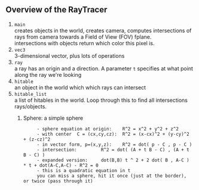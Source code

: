 Overview of the RayTracer
-------

1. `main`   
    creates objects in the world, creates camera, computes intersections of rays from camera towards a Field of View (FOV) fplane.  
    intersections with objects return which color this pixel is.  
2. `vec3`  
    3-dimensional vector, plus lots of operations  
3. `ray`  
    a ray has an origin and a direction. A parameter `t` specifies at what point along the ray we're looking  
4. `hitable`  
    an object in the world which which rays can intersect  
5. `hitable_list`  
    a list of hitables in the world. Loop through this to find all intersections rays/objects.  
    1. Sphere:  a simple sphere  
                
                - sphere equation at origin:	R^2 = x^2 + y^2 + z^2  
                - with center  C = (cx,cy,cz):	R^2 = (x-cx)^2 + (y-cy)^2 + (z-cz)^2  
                - in vector form, p=(x,y,z):	R^2 = dot( p - C , p - C )  
                - intersection:			R^2 = dot( (A + t B - C) , (A + t B - C) )  
                - expanded version:		dot(B,B) t ^ 2 + 2 dot( B , A-C ) * t + dot(A-C,A-C) - R^2 = 0  
                - this is a quadratic equation in t
				you can miss a sphere, hit it once (just at the border), or twice (pass through it)  
